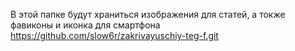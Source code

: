 В этой папке будут храниться изображения для статей, а токже фавиконы и иконка для смартфона
https://github.com/slow6r/zakrivayuschiy-teg-f.git
